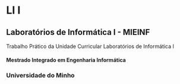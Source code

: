 # LI I

## Laboratórios de Informática I  - MIEINF

Trabalho Prático da Unidade Curricular Laboratórios de Informática I

#### Mestrado Integrado em Engenharia Informática

### Universidade do Minho
